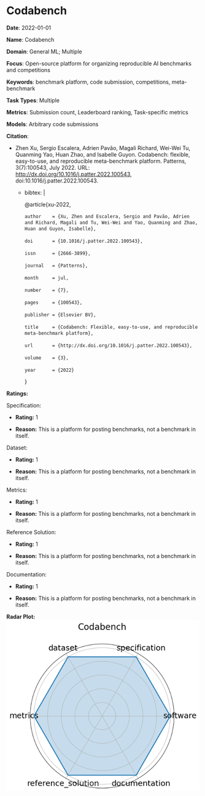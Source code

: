 # Codabench


**Date**: 2022-01-01


**Name**: Codabench


**Domain**: General ML; Multiple


**Focus**: Open-source platform for organizing reproducible AI benchmarks and competitions


**Keywords**: benchmark platform, code submission, competitions, meta-benchmark


**Task Types**: Multiple


**Metrics**: Submission count, Leaderboard ranking, Task-specific metrics


**Models**: Arbitrary code submissions


**Citation**:


- Zhen Xu, Sergio Escalera, Adrien Pavão, Magali Richard, Wei-Wei Tu, Quanming Yao, Huan Zhao, and Isabelle Guyon. Codabench: flexible, easy-to-use, and reproducible meta-benchmark platform. Patterns, 3(7):100543, July 2022. URL: http://dx.doi.org/10.1016/j.patter.2022.100543, doi:10.1016/j.patter.2022.100543.

  - bibtex: |

      @article{xu-2022,

        author    = {Xu, Zhen and Escalera, Sergio and Pavão, Adrien and Richard, Magali and Tu, Wei-Wei and Yao, Quanming and Zhao, Huan and Guyon, Isabelle},

        doi       = {10.1016/j.patter.2022.100543},

        issn      = {2666-3899},

        journal   = {Patterns},

        month     = jul,

        number    = {7},

        pages     = {100543},

        publisher = {Elsevier BV},

        title     = {Codabench: Flexible, easy-to-use, and reproducible meta-benchmark platform},

        url       = {http://dx.doi.org/10.1016/j.patter.2022.100543},

        volume    = {3},

        year      = {2022}

      }



**Ratings:**


Specification:


  - **Rating:** 1


  - **Reason:** This is a platform for posting benchmarks, not a benchmark in itself. 


Dataset:


  - **Rating:** 1


  - **Reason:** This is a platform for posting benchmarks, not a benchmark in itself. 


Metrics:


  - **Rating:** 1


  - **Reason:** This is a platform for posting benchmarks, not a benchmark in itself. 


Reference Solution:


  - **Rating:** 1


  - **Reason:** This is a platform for posting benchmarks, not a benchmark in itself. 


Documentation:


  - **Rating:** 1


  - **Reason:** This is a platform for posting benchmarks, not a benchmark in itself. 


**Radar Plot:**
 ![Codabench radar plot](../../tex/images/codabench_radar.png)